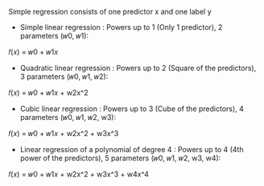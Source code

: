 Simple regression consists of one predictor x and one label y

* Simple linear regression : Powers up to 1 (Only 1 predictor), 2 parameters (𝑤0, 𝑤1):

𝑓(𝑥) = 𝑤0 + 𝑤1𝑥

* Quadratic linear regression :  Powers up to 2 (Square of the predictors), 3 parameters (𝑤0, 𝑤1, 𝑤2):

𝑓(𝑥) = 𝑤0 + 𝑤1𝑥 + w2x^2

* Cubic linear regression : Powers up to 3 (Cube of the predictors), 4 parameters (𝑤0, 𝑤1, 𝑤2, w3):

𝑓(𝑥) = 𝑤0 + 𝑤1𝑥 + w2x^2 + w3x^3

* Linear regression of a polynomial of degree 4 : Powers up to 4 (4th power of the predictors), 5 parameters (𝑤0, 𝑤1, 𝑤2, w3, w4):

𝑓(𝑥) = 𝑤0 + 𝑤1𝑥 + w2x^2 + w3x^3 + w4x^4
